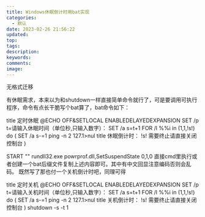 ```yaml
---
title: Windows休眠倒计时用bat实现
categories:
  - 默认
date: 2023-02-26 21:56:22
updated:
top:
tags:
description:
keywords:
comments:
image:
---
```

无格式迁移
<!--more-->
有休眠需求，本来以为和shutdown一样直接简单命令就行了，可是要调用可执行程序，命令有点长干脆写个bat算了，bat命令如下：

title 定时休眠
@ECHO OFF&SETLOCAL ENABLEDELAYEDEXPANSION
SET /p t=请输入休眠时间（单位秒,只输入数字）：
SET /a s=t+1
FOR /l %%i in (1,1,!s!) do (
    SET /a s-=1
    ping -n 2 127.1>nul
    title 休眠倒计时： !s! 需要终止请直接关闭控制台
)

START "" rundll32.exe powrprof.dll,SetSuspendState 0,1,0
直接cmd里执行或者创建一个bat后缀文件复制上述内容即可。其中有中文回显注意编码否则会乱码。
既然写了那也付一个关机倒计时吧，同理可得

title 定时关机
@ECHO OFF&SETLOCAL ENABLEDELAYEDEXPANSION
SET /p t=请输入关机时间（单位秒,只输入数字）：
SET /a s=t+1
FOR /l %%i in (1,1,!s!) do (
    SET /a s-=1
    ping -n 2 127.1>nul
    title 关机倒计时： !s! 需要终止请直接关闭控制台
)
shutdown -s -t 1